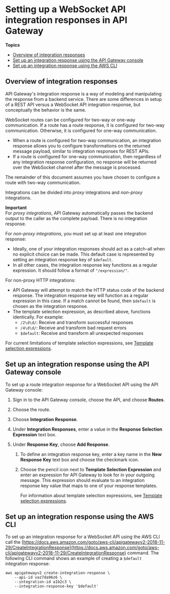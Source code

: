 # Setting up a WebSocket API integration responses in API Gateway<a name="apigateway-websocket-api-integration-responses"></a>

**Topics**
+ [Overview of integration responses](#apigateway-websocket-api-integration-response-overview)
+ [Set up an integration response using the API Gateway console](#apigateway-websocket-api-integration-response-using-console)
+ [Set up an integration response using the AWS CLI](#apigateway-websocket-api-integration-response-using-awscli)

## Overview of integration responses<a name="apigateway-websocket-api-integration-response-overview"></a>

API Gateway's integration response is a way of modeling and manipulating the response from a backend service\. There are some differences in setup of a REST API versus a WebSocket API integration response, but conceptually the behavior is the same\.

WebSocket routes can be configured for two\-way or one\-way communication\. If a route has a route response, it is configured for two\-way communication\. Otherwise, it is configured for one\-way communication\.
+ When a route is configured for two\-way communication, an integration response allows you to configure transformations on the returned message payload, similar to integration responses for REST APIs\.
+ If a route is configured for one\-way communication, then regardless of any integration response configuration, no response will be returned over the WebSocket channel after the message is processed\.

The remainder of this document assumes you have chosen to configure a route with two\-way communication\.

Integrations can be divided into *proxy* integrations and *non\-proxy* integrations\.

**Important**  
For *proxy integrations*, API Gateway automatically passes the backend output to the caller as the complete payload\. There is no integration response\.

For *non\-proxy integrations*, you must set up at least one integration response:
+ Ideally, one of your integration responses should act as a catch\-all when no explicit choice can be made\. This default case is represented by setting an integration response key of `$default`\.
+ In all other cases, the integration response key functions as a regular expression\. It should follow a format of `"/expression/"`\.

For non\-proxy HTTP integrations:
+ API Gateway will attempt to match the HTTP status code of the backend response\. The integration response key will function as a regular expression in this case\. If a match cannot be found, then `$default` is chosen as the integration response\.
+ The template selection expression, as described above, functions identically\. For example:
  + `/2\d\d/`: Receive and transform successful responses
  + `/4\d\d/`: Receive and transform bad request errors
  + `$default`: Receive and transform all unexpected responses

For current limitations of template selection expressions, see [Template selection expressions](websocket-api-data-transformations.md#apigateway-websocket-api-template-selection-expressions)\.

## Set up an integration response using the API Gateway console<a name="apigateway-websocket-api-integration-response-using-console"></a>

To set up a route integration response for a WebSocket API using the API Gateway console:

1. Sign in to the API Gateway console, choose the API, and choose **Routes**\.

1. Choose the route\.

1. Choose **Integration Response**\.

1. Under **Integration Responses**, enter a value in the **Response Selection Expression** text box\.

1. Under **Response Key**, choose **Add Response**\.

   1. To define an integration response key, enter a key name in the **New Response Key** text box and choose the checkmark icon\.

   1. Choose the pencil icon next to **Template Selection Expression** and enter an expression for API Gateway to look for in your outgoing message\. This expression should evaluate to an integration response key value that maps to one of your response templates\.

      For information about template selection expressions, see [Template selection expressions](websocket-api-data-transformations.md#apigateway-websocket-api-template-selection-expressions)\.

## Set up an integration response using the AWS CLI<a name="apigateway-websocket-api-integration-response-using-awscli"></a>

To set up an integration response for a WebSocket API using the AWS CLI call the [https://docs.aws.amazon.com/goto/aws-cli/apigatewayv2-2018-11-29/CreateIntegrationResponse](https://docs.aws.amazon.com/goto/aws-cli/apigatewayv2-2018-11-29/CreateIntegrationResponse) command\. The following CLI command shows an example of creating a `$default` integration response:

```
aws apigatewayv2 create-integration-response \
    --api-id vaz7da96z6 \
    --integration-id a1b2c3 \
    --integration-response-key '$default'
```